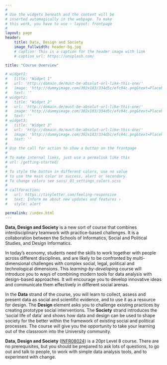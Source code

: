 ```yaml
---
#
# Use the widgets beneath and the content will be
# inserted automagically in the webpage. To make
# this work, you have to use › layout: frontpage
#
layout: page
header:
    title: Data, Design and Society
    image_fullwidth: header-bg.jpg
    # caption: This is a caption for the header image with link
    # caption_url: https://unsplash.com/

title: "Course Overview"

# widget1:
#   title: "Widget 1"
#   url: 'http://domain.de/must-be-absolut-url-like-this-one/'
#   image: 'http://dummyimage.com/302x183/334d5c/efc94c.png&text=Placeholder'
#   text: ''
# widget2:
#   title: "Widget 2"
#   url: 'http://domain.de/must-be-absolut-url-like-this-one/'
#   image: 'http://dummyimage.com/302x183/334d5c/efc94c.png&text=Placeholder'
#   text: ''
# widget3:
#   title: "Widget 3"
#   url: 'http://domain.de/must-be-absolut-url-like-this-one/'
#   image: 'http://dummyimage.com/302x183/334d5c/efc94c.png&text=Placeholder'
#   text: ''
#
# Use the call for action to show a button on the frontpage
#
# To make internal links, just use a permalink like this
# url: /getting-started/
#
# To style the button in different colors, use no value
# to use the main color or success, alert or secondary.
# To change colors see sass/_01_settings_colors.scss
#
# callforaction:
#   url: https://tinyletter.com/feeling-responsive
#   text: Inform me about new updates and features ›
#   style: alert

permalink: /index.html
---
```


**Data, Design and Society** is a new sort of course that combines
interdisciplinary teamwork with practice-based challenges. It is a
collaboration between the Schools of Informatics, Social and Political
Studies, and Design Informatics.

In today’s economy, students need the skills to work together with
people across different disciplines, and are likely to be confronted
by multi-dimensional challenges with complex social, legal, political
and technological dimensions. This *learning-by-developing* course
will introduce you to ways of combining modern tools for data analysis
with design-based approaches. It will encourage you to develop
innovative ideas and communicate them effectively in different social
arenas.

In the **Data** strand of the course, you will learn to collect,
assess and present data as social and scientific evidence, and to use
it as a resource for design. The **Design** element asks you to
challenge existing practices by creating prototype social
interventions. The **Society** strand introduces the ‘social life
of data’ and shows how data and design can be used to shape society
for the better within the framework of existing social and political
processes. The course will give you the opportunity to take your
learning out of the classroom into the University community.

**Data, Design and Society**
([INFR08024](https://path.is.ed.ac.uk/courses/INFR08024_SV1_SEM2)) is
a 20pt Level 8 course. There are no prerequisites, but you should
be prepared to ask lots of questions, to go out and talk to people, 
to work with simple data analysis tools, and to experiment with change.




